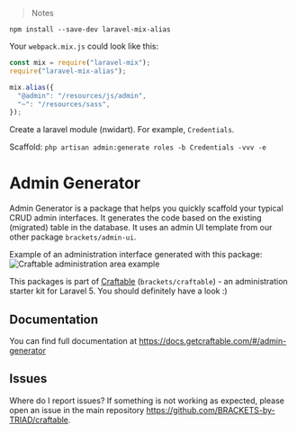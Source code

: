 > Notes

`npm install --save-dev laravel-mix-alias`

Your `webpack.mix.js` could look like this:

```js
const mix = require("laravel-mix");
require("laravel-mix-alias");

mix.alias({
  "@admin": "/resources/js/admin",
  "~": "/resources/sass",
});
```

Create a laravel module (nwidart). For example, `Credentials`.

Scaffold: `php artisan admin:generate roles -b Credentials -vvv -e`

# Admin Generator

Admin Generator is a package that helps you quickly scaffold your typical CRUD admin interfaces. It generates the code based on the existing (migrated) table in the database. It uses an admin UI template from our other package `brackets/admin-ui`.

Example of an administration interface generated with this package:
![Craftable administration area example](https://docs.getcraftable.com/assets/posts-crud.png "Craftable administration area example")

This packages is part of [Craftable](https://github.com/BRACKETS-by-TRIAD/craftable) (`brackets/craftable`) - an administration starter kit for Laravel 5. You should definitely have a look :)

## Documentation

You can find full documentation at https://docs.getcraftable.com/#/admin-generator

## Issues

Where do I report issues?
If something is not working as expected, please open an issue in the main repository https://github.com/BRACKETS-by-TRIAD/craftable.
